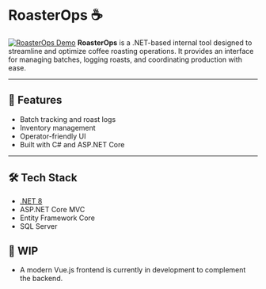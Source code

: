# RoasterOps ☕️

[![RoasterOps Demo](https://img.youtube.com/vi/m84u5mzNFQ/0.jpg)](https://www.youtube.com/watch?v=-m84u5mzNFQ)
**RoasterOps** is a .NET-based internal tool designed to streamline and optimize coffee roasting operations. It provides an interface for managing batches, logging roasts, and coordinating production with ease.

---

## 🚀 Features

- Batch tracking and roast logs
- Inventory management
- Operator-friendly UI
- Built with C# and ASP.NET Core

---

## 🛠️ Tech Stack

- [.NET 8](https://dotnet.microsoft.com/)
- ASP.NET Core MVC
- Entity Framework Core
- SQL Server

## 🔧 WIP 
-  A modern Vue.js frontend is currently in development to complement the backend.
